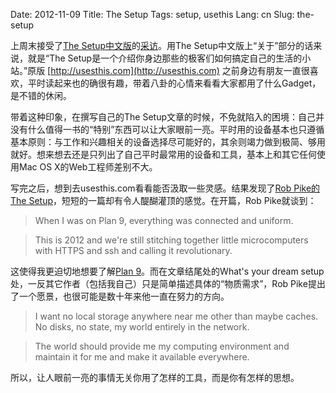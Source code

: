 Date: 2012-11-09
Title: The Setup
Tags: setup, usethis
Lang: cn
Slug: the-setup

上周末接受了[The Setup中文版](http://setup.xiuxiu.de/)的[采访](http://setup.xiuxiu.de/interviews/cnborn/)。用The Setup中文版上“关于”部分的话来说，就是“The Setup是一个介绍你身边那些的极客们如何搞定自己的生活的小站。”原版 [http://usesthis.com](http://usesthis.com) 之前身边有朋友一直很喜欢，平时读起来也的确很有趣，带着八卦的心情来看看大家都用了什么Gadget，是不错的休闲。

带着这种印象，在撰写自己的The Setup文章的时候，不免就陷入的困境：自己并没有什么值得一书的“特别”东西可以让大家眼前一亮。平时用的设备基本也只遵循基本原则：与工作和兴趣相关的设备选择尽可能好的，其余则竭力做到极简、够用就好。想来想去还是只列出了自己平时最常用的设备和工具，基本上和其它任何使用Mac OS X的Web工程师差别不大。

写完之后，想到去usesthis.com看看能否汲取一些灵感。结果发现了[Rob Pike的The Setup](http://rob.pike.usesthis.com/)，短短的一篇却有令人醍醐灌顶的感觉。在开篇，Rob Pike就谈到：

> When I was on Plan 9, everything was connected and uniform.

> This is 2012 and we're still stitching together little microcomputers with HTTPS and ssh and calling it revolutionary. 

这使得我更迫切地想要了解[Plan 9](http://plan9.bell-labs.com/plan9/)。而在文章结尾处的What's your dream setup处，一反其它作者（包括我自己）只是简单描述具体的“物质需求”，Rob Pike提出了一个愿景，也很可能是数十年来他一直在努力的方向。

> I want no local storage anywhere near me other than maybe caches. No disks, no state, my world entirely in the network. 

> The world should provide me my computing environment and maintain it for me and make it available everywhere.

所以，让人眼前一亮的事情无关你用了怎样的工具，而是你有怎样的思想。
